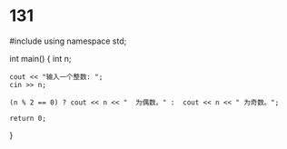 # 131
#include <iostream>
using namespace std;
 
int main()
{
    int n;
 
    cout << "输入一个整数: ";
    cin >> n;
    
    (n % 2 == 0) ? cout << n << "  为偶数。" :  cout << n << " 为奇数。";
    
    return 0;
}

